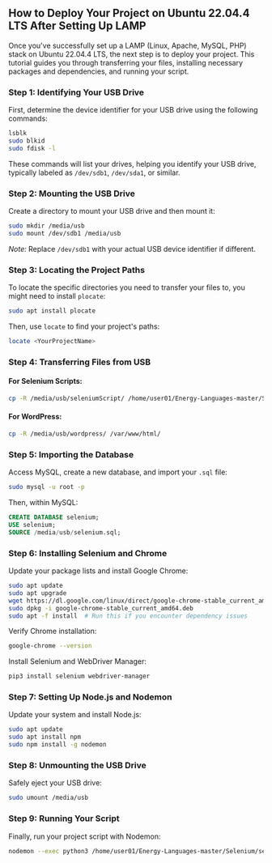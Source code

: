 

## How to Deploy Your Project on Ubuntu 22.04.4 LTS After Setting Up LAMP

Once you've successfully set up a LAMP (Linux, Apache, MySQL, PHP) stack on Ubuntu 22.04.4 LTS, the next step is to deploy your project. This tutorial guides you through transferring your files, installing necessary packages and dependencies, and running your script.

### Step 1: Identifying Your USB Drive

First, determine the device identifier for your USB drive using the following commands:

```bash
lsblk
sudo blkid
sudo fdisk -l
```

These commands will list your drives, helping you identify your USB drive, typically labeled as `/dev/sdb1`, `/dev/sda1`, or similar.

### Step 2: Mounting the USB Drive

Create a directory to mount your USB drive and then mount it:

```bash
sudo mkdir /media/usb
sudo mount /dev/sdb1 /media/usb
```
*Note:* Replace `/dev/sdb1` with your actual USB device identifier if different.

### Step 3: Locating the Project Paths

To locate the specific directories you need to transfer your files to, you might need to install `plocate`:

```bash
sudo apt install plocate
```

Then, use `locate` to find your project's paths:

```bash
locate <YourProjectName>
```

### Step 4: Transferring Files from USB

#### For Selenium Scripts:

```bash
cp -R /media/usb/seleniumScript/ /home/user01/Energy-Languages-master/Selenium/
```

#### For WordPress:

```bash
cp -R /media/usb/wordpress/ /var/www/html/
```

### Step 5: Importing the Database

Access MySQL, create a new database, and import your `.sql` file:

```bash
sudo mysql -u root -p
```

Then, within MySQL:

```sql
CREATE DATABASE selenium;
USE selenium;
SOURCE /media/usb/selenium.sql;
```

### Step 6: Installing Selenium and Chrome

Update your package lists and install Google Chrome:

```bash
sudo apt update
sudo apt upgrade
wget https://dl.google.com/linux/direct/google-chrome-stable_current_amd64.deb
sudo dpkg -i google-chrome-stable_current_amd64.deb
sudo apt -f install  # Run this if you encounter dependency issues
```

Verify Chrome installation:

```bash
google-chrome --version
```

Install Selenium and WebDriver Manager:

```bash
pip3 install selenium webdriver-manager
```

### Step 7: Setting Up Node.js and Nodemon

Update your system and install Node.js:

```bash
sudo apt update
sudo apt install npm
sudo npm install -g nodemon
```

### Step 8: Unmounting the USB Drive

Safely eject your USB drive:

```bash
sudo umount /media/usb
```

### Step 9: Running Your Script

Finally, run your project script with Nodemon:

```bash
nodemon --exec python3 /home/user01/Energy-Languages-master/Selenium/seleniumScript/main.py
```

